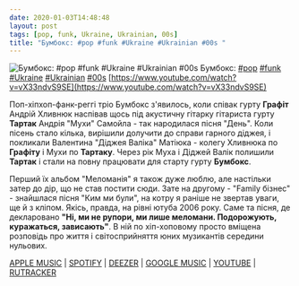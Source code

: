 ```yaml
---
date: 2020-01-03T14:48:48
layout: post
tags: [pop, funk, Ukraine, Ukrainian, 00s]
title: "Бумбокс: #pop #funk #Ukraine #Ukrainian #00s "
---
```

![Бумбокс: #pop #funk #Ukraine #Ukrainian #00s ](https://i.ytimg.com/vi/vX33ndvS9SE/hqdefault.jpg)
Бумбокс: [#pop](/tags/#pop) [#funk](/tags/#funk) [#Ukraine](/tags/#Ukraine) [#Ukrainian](/tags/#Ukrainian) [#00s](/tags/#00s) [https://www.youtube.com/watch?v=vX33ndvS9SE](https://www.youtube.com/watch?v=vX33ndvS9SE)

Поп-хіпхоп-фанк-реггі тріо Бумбокс з&#39;явилось, коли співак гурту **Графіт** Андрій Хливнюк наспівав щось під акустичну гітарку гітариста гурту **Тартак** Андрія &quot;Мухи&quot; Самойла - так народилася пісня &quot;День&quot;. Коли пісень стало кілька, вирішили долучити до справи гарного діджея, і покликали Валентина &quot;Діджея Валіка&quot; Матіюка - колегу Хливнюка по **Графіту** і Мухи по **Тартаку**. Через рік Муха і Діджей Валік полишили **Тартак** і стали на повну працювати для старту гурту **Бумбокс**.

Перший їх альбом &quot;Меломанія&quot; я також дуже люблю, але настільки затер до дір, що не став постити сюди. Зате на другому - &quot;Family бізнес&quot; - знайшлася пісня &quot;Ким ми були&quot;, на котру я раніше не звертав уваги, ще й з кліпом. Якісь, правда, на рівні ютуба 2006 року. Саме та пісня, де декларовано __&quot;Ні, ми не рупори, ми лише меломани. Подорожують, куражаться, зависають&quot;__. В ній по хіп-хоповому просто вміщена розповідь про життя і світосприйняття юних музикантів середини нульових.

[APPLE MUSIC](https://music.apple.com/ua/album/family-%D0%B1%D1%96%D0%B7%D0%BD%D0%B5%D1%81/1200809979?l=ru) | [SPOTIFY](https://open.spotify.com/album/3m2nS5L5E0DGr4yQDukEEY) | [DEEZER](https://www.deezer.com/album/15230421?utm_source=deezer&amp;utm_content=album-15230421&amp;utm_term=1601611822_1578055633&amp;utm_medium=web) | [GOOGLE MUSIC](https://play.google.com/music/m/Boo4ocxugdhkpol4d5ctuqgqm2e?t=Family__-_) | [YOUTUBE](https://www.youtube.com/playlist?list=OLAK5uy_lhxLUQn4z2FF4vfkXTQO_1gIpYdNILVk4) | [RUTRACKER](https://rutracker.org/forum/viewtopic.php?t=436800)